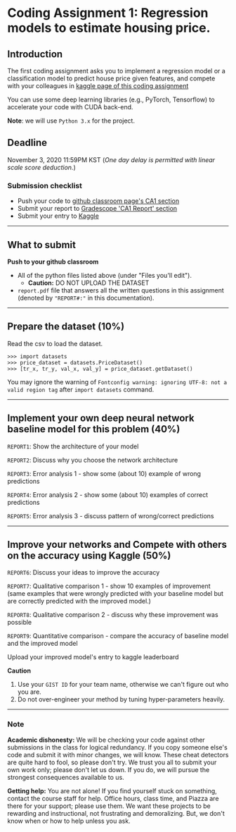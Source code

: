 # Coding Assignment 1: Regression models to estimate housing price.

## Introduction

The first coding assignment asks you to implement a regression model or a classification model to predict house price given features, and compete with your colleagues in [kaggle page of this coding assignment](https://www.kaggle.com/t/f27310592a9f4022ac6a9dc9a561be37)

You can use some deep learning libraries (e.g., PyTorch, Tensorflow) to accelerate your code with CUDA back-end.

**Note**: we will use `Python 3.x` for the project.

## Deadline
November 3, 2020 11:59PM KST (*One day delay is permitted with linear scale score deduction.*)

### Submission checklist
* Push your code to [github classroom page's CA1 section](https://classroom.github.com/a/ERn1MWva)
* Submit your report to [Gradescope 'CA1 Report' section](https://www.gradescope.com/courses/301439)
* Submit your entry to [Kaggle](https://www.kaggle.com/t/f27310592a9f4022ac6a9dc9a561be37)


---
## What to submit
**Push to your github classroom** 

- All of the python files listed above (under "Files you'll edit"). 
  - **Caution:** DO NOT UPLOAD THE DATASET
- `report.pdf` file that answers all the written questions in this assignment (denoted by `"REPORT#:"` in this documentation).

---
## Prepare the dataset (10%)

Read the csv to load the dataset.

```
>>> import datasets
>>> price_dataset = datasets.PriceDataset()
>>> [tr_x, tr_y, val_x, val_y] = price_dataset.getDataset()
```

You may ignore the warning of `Fontconfig warning: ignoring UTF-8: not a valid region tag` after `import datasets` command.

---
## Implement your own deep neural network baseline model for this problem (40%)

`REPORT1`: Show the architecture of your model

`REPORT2`: Discuss why you choose the network architecture

`REPORT3`: Error analysis 1 - show some (about 10) example of wrong predictions

`REPORT4`: Error analysis 2 - show some (about 10) examples of correct predictions

`REPORT5`: Error analysis 3 - discuss pattern of wrong/correct predictions

---
## Improve your networks and Compete with others on the accuracy using Kaggle (50%)

`REPORT6`: Discuss your ideas to improve the accuracy

`REPORT7`: Qualitative comparison 1 - show 10 examples of improvement (same examples that were wrongly predicted with your baseline model but are correctly predicted with the improved model.)

`REPORT8`: Qualitative comparison 2 - discuss why these improvement was possible

`REPORT9`: Quantitative comparison - compare the accuracy of baseline model and the improved model

Upload your improved model's entry to kaggle leaderboard

**Caution**
1. Use your `GIST ID` for your team name, otherwise we can't figure out who you are.
1. Do not over-engineer your method by tuning hyper-parameters heavily.

---
### Note
**Academic dishonesty:** We will be checking your code against other submissions in the class for logical redundancy. If you copy someone else's code and submit it with minor changes, we will know. These cheat detectors are quite hard to fool, so please don't try. We trust you all to submit your own work only; please don't let us down. If you do, we will pursue the strongest consequences available to us.

**Getting help:** You are not alone! If you find yourself stuck on something, contact the course staff for help. Office hours, class time, and Piazza are there for your support; please use them. We want these projects to be rewarding and instructional, not frustrating and demoralizing. But, we don't know when or how to help unless you ask.
